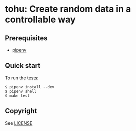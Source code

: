tohu: Create random data in a controllable way
==============================================

Prerequisites
-------------

- [pipenv](https://docs.pipenv.org/)


Quick start
-----------

To run the tests:
```
$ pipenv install --dev
$ pipenv shell
$ make test
```


Copyright
---------

See [LICENSE](./LICENSE)
